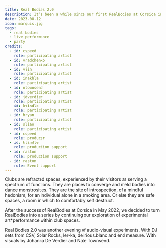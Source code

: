 ```yaml
---
title: Real Bodies 2.0
description: It’s been a while since our first RealBodies at Corsica in May 2022, but we’re back for another evening of audio-visual experiments, with DJ sets from CSV, Solar Rocks, ler-ka, delirious.blanc and end measure. Come warm up your bodies as the winter rolls in on the 8th of December at The Marquis!
date: 2023-08-12
icon: marquis.jpg
tags:
  - real bodies
  - live performance
  - party
credits:
  - id: cspeed
    role: participating artist
  - id: vradchenko
    role: participating artist
  - id: yjin
    role: participating artist
  - id: inakhla
    role: participating artist
  - id: ntownsend
    role: participating artist
  - id: jdverdier
    role: participating artist
  - id: ktindle
    role: participating artist
  - id: hryan
    role: participating artist
  - id: sliao
    role: participating artist
  - id: cspeed
    role: producer
  - id: ktindle
    role: production support
  - id: raston
    role: production support
  - id: raston
    role: Event support
---
```


Clubs are refracted spaces, experienced by their visitors as serving a spectrum of functions. They are places to converge and meld bodies into dance monstrosities. They are the site of introspection, of a mindful hedonism, for an individual alone in a smoking area. Or else they are safe spaces, a room in which to comfortably self destruct.  

After the success of RealBodies at Corsica in May 2022, we decided to turn RealBodies into a series by continuing our exploration of experimental art*performance within club spaces. 

Real Bodies 2.0 was another evening of audio-visual experiments. With DJ sets from CSV, Solar Rocks, ler-ka, delirious.blanc and end measure. With visuals by Johanna De Verdier and Nate Townsend.